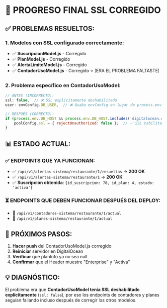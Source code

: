 # 🎯 PROGRESO FINAL SSL CORREGIDO

## ✅ **PROBLEMAS RESUELTOS:**

### 1. Modelos con SSL configurado correctamente:
- ✅ **SuscripcionModel.js** - Corregido 
- ✅ **PlanModel.js** - Corregido
- ✅ **AlertaLimiteModel.js** - Corregido  
- ✅ **ContadorUsoModel.js** - Corregido ⭐ (ERA EL PROBLEMA FALTASTE)

### 2. Problema específico en ContadorUsoModel:
```javascript
// ANTES (INCORRECTO):
ssl: false,  // ❌ SSL explícitamente deshabilitado
user: envConfig.DB_USER,  // ❌ Usaba envConfig en lugar de process.env

// DESPUÉS (CORRECTO):
if (process.env.DB_HOST && process.env.DB_HOST.includes('digitalocean.com')) {
    poolConfig.ssl = { rejectUnauthorized: false };  // ✅ SSL habilitado para producción
}
```

## 📊 **ESTADO ACTUAL:**

### ✅ **ENDPOINTS QUE YA FUNCIONAN:**
- ✅ `/api/v1/alertas-sistema/restaurante/1/resueltas` → **200 OK**
- ✅ `/api/v1/alertas-sistema/restaurante/1` → **200 OK**
- ✅ **Suscripción obtenida**: `{id_suscripcion: 78, id_plan: 4, estado: 'activa'}`

### ⏳ **ENDPOINTS QUE DEBEN FUNCIONAR DESPUÉS DEL DEPLOY:**
- 🔄 `/api/v1/contadores-sistema/restaurante/1/actual`
- 🔄 `/api/v1/planes-sistema/restaurante/1/actual`

## 🚀 **PRÓXIMOS PASOS:**

1. **Hacer push** del ContadorUsoModel.js corregido
2. **Reiniciar** servidor en DigitalOcean
3. **Verificar** que planInfo ya no sea null
4. **Confirmar** que el Header muestre "Enterprise" y "Activa"

## 💡 **DIAGNÓSTICO:**

El problema era que **ContadorUsoModel tenía SSL deshabilitado explícitamente** (`ssl: false`), por eso los endpoints de contadores y planes seguían fallando incluso después de corregir los otros modelos.
